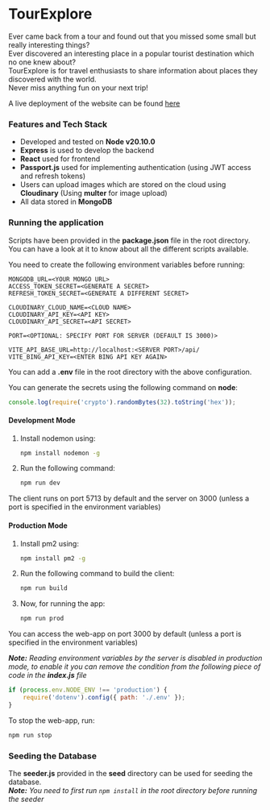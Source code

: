 # TourExplore

Ever came back from a tour and found out that you missed some small but really interesting things?  
Ever discovered an interesting place in a popular tourist destination which no one knew about?  
TourExplore is for travel enthusiasts to share information about places they discovered with the world.  
Never miss anything fun on your next trip!

A live deployment of the website can be found [here](https://tour-explore.onrender.com/)

### Features and Tech Stack

-   Developed and tested on **Node v20.10.0**
-   **Express** is used to develop the backend
-   **React** used for frontend
-   **Passport.js** used for implementing authentication (using JWT access and refresh tokens)
-   Users can upload images which are stored on the cloud using **Cloudinary** (Using **multer** for image upload)
-   All data stored in **MongoDB**

### Running the application

Scripts have been provided in the **package.json** file in the root directory. You can have a look at it to know about all the different scripts available.

You need to create the following environment variables before running:

```env
MONGODB_URL=<YOUR MONGO URL>
ACCESS_TOKEN_SECRET=<GENERATE A SECRET>
REFRESH_TOKEN_SECRET=<GENERATE A DIFFERENT SECRET>

CLOUDINARY_CLOUD_NAME=<CLOUD NAME>
CLOUDINARY_API_KEY=<API KEY>
CLOUDINARY_API_SECRET=<API SECRET>

PORT=<OPTIONAL: SPECIFY PORT FOR SERVER (DEFAULT IS 3000)>

VITE_API_BASE_URL=http://localhost:<SERVER PORT>/api/
VITE_BING_API_KEY=<ENTER BING API KEY AGAIN>
```

You can add a **.env** file in the root directory with the above configuration.

You can generate the secrets using the following command on **node**:

```js
console.log(require('crypto').randomBytes(32).toString('hex'));
```

#### Development Mode

1. Install nodemon using:
    ```bash
    npm install nodemon -g
    ```
2. Run the following command:
    ```bash
    npm run dev
    ```

The client runs on port 5713 by default and the server on 3000 (unless a port is specified in the environment variables)

#### Production Mode

1. Install pm2 using:
    ```bash
    npm install pm2 -g
    ```
2. Run the following command to build the client:
    ```bash
    npm run build
    ```
3. Now, for running the app:
    ```bash
    npm run prod
    ```

You can access the web-app on port 3000 by default (unless a port is specified in the environment variables)

_**Note:** Reading environment variables by the server is disabled in production mode, to enable it you can remove the condition from the following piece of code in the **index.js** file_

```js
if (process.env.NODE_ENV !== 'production') {
    require('dotenv').config({ path: './.env' });
}
```

To stop the web-app, run:

```bash
npm run stop
```

### Seeding the Database

The **seeder.js** provided in the **seed** directory can be used for seeding the database.  
_**Note:** You need to first run `npm install` in the root directory before running the seeder_
